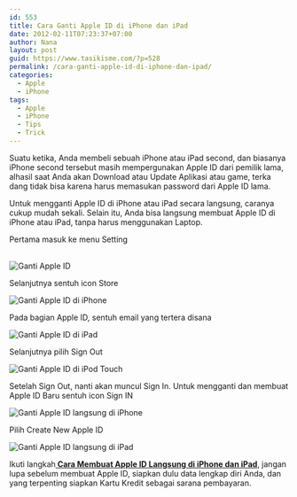 ```yaml
---
id: 553
title: Cara Ganti Apple ID di iPhone dan iPad
date: 2012-02-11T07:23:37+07:00
author: Nana
layout: post
guid: https://www.tasikisme.com/?p=528
permalink: /cara-ganti-apple-id-di-iphone-dan-ipad/
categories:
  - Apple
  - iPhone
tags:
  - Apple
  - iPhone
  - Tips
  - Trick
---
```

Suatu ketika, Anda membeli sebuah iPhone atau iPad second, dan biasanya iPhone second tersebut masih mempergunakan Apple ID dari pemilik lama, alhasil saat Anda akan Download atau Update Aplikasi atau game, terka dang tidak bisa karena harus memasukan password dari Apple ID lama.

Untuk mengganti Apple ID di iPhone atau iPad secara langsung, caranya cukup mudah sekali. Selain itu, Anda bisa langsung membuat Apple ID di iPhone atau iPad, tanpa harus menggunakan Laptop.

Pertama masuk ke menu Setting

&nbsp;  
<img alt="Ganti Apple ID" src="https://4.bp.blogspot.com/-Mgkf55WWPJg/TzYV6ka6oHI/AAAAAAAAAeA/xJR949D_bEA/s1600/ganti_apple_id_iphone.jpg" border="0" /> 

Selanjutnya sentuh icon Store

<img alt="Ganti Apple ID di iPhone" src="https://2.bp.blogspot.com/-dkftP5D2FMc/TzYV-rXrtCI/AAAAAAAAAeI/KGnjw316o-4/s1600/ganti_apple_id_iphone_1.jpg" border="0" /> 

Pada bagian Apple ID, sentuh email yang tertera disana

<img alt="Ganti Apple ID di iPad" src="https://2.bp.blogspot.com/-thLwFwTDeuw/TzYWGdopRCI/AAAAAAAAAeQ/Xg4Z9i40Uwc/s1600/ganti_apple_id_iphone_2.jpg" border="0" /> 

Selanjutnya pilih Sign Out

<img alt="Ganti Apple ID di iPod Touch" src="https://2.bp.blogspot.com/-jM3a75-rixU/TzYWK3SF4lI/AAAAAAAAAeY/MckVeLUkCtY/s1600/ganti_apple_id_iphone_3.jpg" border="0" /> 

Setelah Sign Out, nanti akan muncul Sign In. Untuk mengganti dan membuat Apple ID Baru sentuh icon Sign IN

<img alt="Ganti Apple ID langsung di iPhone" src="https://1.bp.blogspot.com/-X3ZY-WiICTg/TzYW_G5g7GI/AAAAAAAAAeo/8iXE34H9I0o/s1600/ganti_apple_id_iphone_5.jpg" border="0" /> 

Pilih Create New Apple ID

<img alt="Ganti Apple ID langsung di iPad" src="https://2.bp.blogspot.com/-bX4Y3pY0L5c/TzYWOic_XHI/AAAAAAAAAeg/FTKn7dWpz50/s1600/ganti_apple_id_iphone_4.jpg" border="0" /> 

Ikuti langkah<a href="https://www.putrifauziah.com/2011/12/membuat-akun-app-store-apple-id.html" target="_blank" rel="nofollow"><strong> Cara Membuat Apple ID Langsung di iPhone dan iPad</strong></a>, jangan lupa sebelum membuat Apple ID, siapkan dulu data lengkap diri Anda, dan yang terpenting siapkan Kartu Kredit sebagai sarana pembayaran.